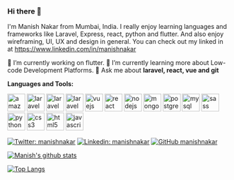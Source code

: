 ### Hi there 👋


I'm Manish Nakar from Mumbai, India. I really enjoy learning languages and  frameworks like Laravel, Express, react, python and flutter. And also enjoy wireframing, UI, UX and design in general. You can check out my linked in at https://www.linkedin.com/in/manishnakar

🔭 I’m currently working on flutter.
🌱 I’m currently learning more about Low-code Development Platforms.
 💬 Ask me about **laravel, react, vue and git**

**Languages and Tools:**  

<p><img src=https://devicon.dev/devicon.git/icons/amazonwebservices/amazonwebservices-plain-wordmark.svg alt=amazonwebservices width="40" height="40"/> <img src=https://devicon.dev/devicon.git/icons/laravel/laravel-plain-wordmark.svg alt=laravel width="40" height="40"/>  <img src=https://devicon.dev/devicon.git/icons/jquery/jquery-plain-wordmark.svg alt=laravel width="40" height="40"/> <img src=https://devicon.dev/devicon.git/icons/android/android-plain-wordmark.svg alt=laravel width="40" height="40"/>  <img src=https://devicons.github.io/devicon/devicon.git/icons/vuejs/vuejs-original-wordmark.svg alt=vuejs width="40" height="40"/> <img src=https://devicons.github.io/devicon/devicon.git/icons/react/react-original-wordmark.svg alt=react width="40" height="40"/> <img src=https://devicons.github.io/devicon/devicon.git/icons/nodejs/nodejs-original-wordmark.svg alt=nodejs width="40" height="40"/> <img src=https://devicons.github.io/devicon/devicon.git/icons/mongodb/mongodb-original-wordmark.svg alt=mongodb width="40" height="40"/> <img src=https://devicons.github.io/devicon/devicon.git/icons/postgresql/postgresql-original-wordmark.svg alt=postgresql width="40" height="40"/> <img src=https://devicons.github.io/devicon/devicon.git/icons/mysql/mysql-original-wordmark.svg alt=mysql width="40" height="40"/> <img src=https://devicons.github.io/devicon/devicon.git/icons/sass/sass-original.svg alt=sass width="40" height="40"/> <img src=https://devicons.github.io/devicon/devicon.git/icons/python/python-original-wordmark.svg alt=python width="40" height="40"/> <img src=https://devicons.github.io/devicon/devicon.git/icons/css3/css3-original-wordmark.svg alt=css3 width="40" height="40"/> <img src=https://devicons.github.io/devicon/devicon.git/icons/html5/html5-original-wordmark.svg alt=html5 width="40" height="40"/> <img src=https://devicons.github.io/devicon/devicon.git/icons/javascript/javascript-original.svg alt=javascript width="40" height="40"/> </p>




[![Twitter: manishnakar](https://img.shields.io/twitter/follow/manishnakar?style=social)](https://twitter.com/manishnakar)
[![Linkedin: manishnakar](https://img.shields.io/badge/-manishnakar-blue?style=flat-square&logo=Linkedin&logoColor=white&link=https://www.linkedin.com/in/manishnakar/)](https://www.linkedin.com/in/manishnakar/)
[![GitHub manishnakar](https://img.shields.io/github/followers/manishnakar?label=follow&style=social)](https://github.com/manishnakar)




[![Manish's github stats](https://github-readme-stats.vercel.app/api?username=manishnakar)](https://github.com/manishnakar/github-readme-stats)



[![Top Langs](https://github-readme-stats.vercel.app/api/top-langs/?username=manishnakar)](https://github.com/manishnakar/github-readme-stats)


